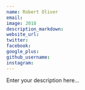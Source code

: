 ```yaml
---
name: Robert Oliver
email:
image: 2018
description_markdown:
website_url:
twitter:
facebook:
google_plus:
github_username:
instagram:
---
```


Enter your description here...
